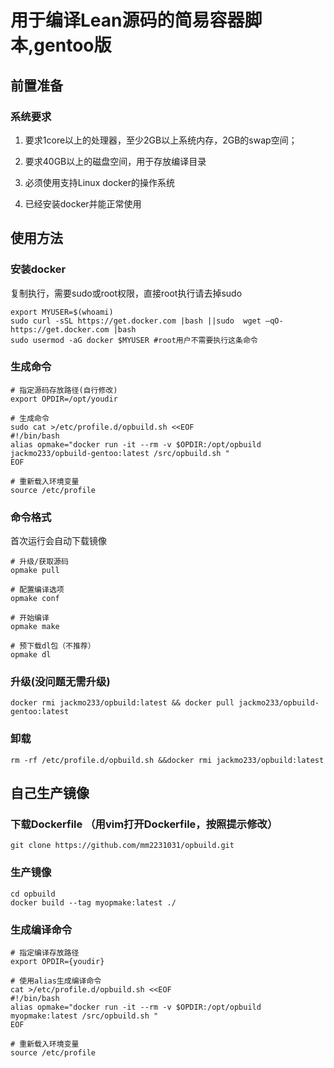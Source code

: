 # 用于编译Lean源码的简易容器脚本,gentoo版

## 前置准备

### 系统要求

1. 要求1core以上的处理器，至少2GB以上系统内存，2GB的swap空间；

2. 要求40GB以上的磁盘空间，用于存放编译目录

3. 必须使用支持Linux docker的操作系统

4. 已经安装docker并能正常使用

## 使用方法


### 安装docker

复制执行，需要sudo或root权限，直接root执行请去掉sudo

    export MYUSER=$(whoami) 
    sudo curl -sSL https://get.docker.com |bash ||sudo  wget –qO- https://get.docker.com |bash 
    sudo usermod -aG docker $MYUSER #root用户不需要执行这条命令

### 生成命令

    # 指定源码存放路径(自行修改)
    export OPDIR=/opt/youdir

    # 生成命令
    sudo cat >/etc/profile.d/opbuild.sh <<EOF
    #!/bin/bash
    alias opmake="docker run -it --rm -v $OPDIR:/opt/opbuild jackmo233/opbuild-gentoo:latest /src/opbuild.sh "
    EOF
    
    # 重新载入环境变量
    source /etc/profile

### 命令格式

首次运行会自动下载镜像

    # 升级/获取源码
    opmake pull

    # 配置编译选项
    opmake conf

    # 开始编译
    opmake make

    # 预下载dl包（不推荐）
    opmake dl

### 升级(没问题无需升级)

    docker rmi jackmo233/opbuild:latest && docker pull jackmo233/opbuild-gentoo:latest

### 卸载

    rm -rf /etc/profile.d/opbuild.sh &&docker rmi jackmo233/opbuild:latest
    
## 自己生产镜像

### 下载Dockerfile （用vim打开Dockerfile，按照提示修改）

    git clone https://github.com/mm2231031/opbuild.git

### 生产镜像

    cd opbuild
    docker build --tag myopmake:latest ./

### 生成编译命令

    # 指定编译存放路径
    export OPDIR={youdir}

    # 使用alias生成编译命令
    cat >/etc/profile.d/opbuild.sh <<EOF
    #!/bin/bash
    alias opmake="docker run -it --rm -v $OPDIR:/opt/opbuild myopmake:latest /src/opbuild.sh "
    EOF

    # 重新载入环境变量
    source /etc/profile
